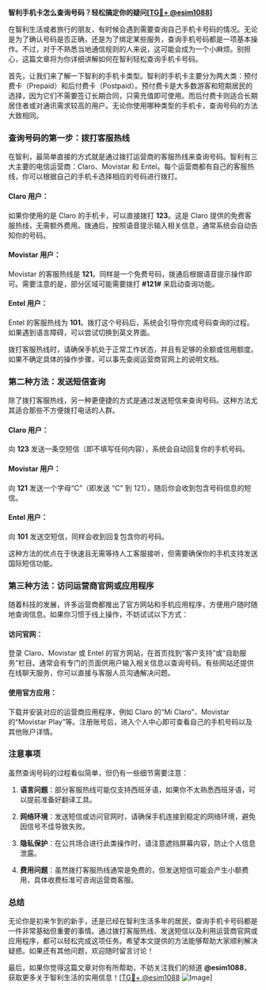 **智利手机卡怎么查询号码？轻松搞定你的疑问[[TG💪+ @esim1088](https://t.me/s/esim1088)]**

在智利生活或者旅行的朋友，有时候会遇到需要查询自己手机卡号码的情况。无论是为了确认号码是否正确，还是为了绑定某些服务，查询手机号码都是一项基本操作。不过，对于不熟悉当地通信规则的人来说，这可能会成为一个小麻烦。别担心，这篇文章将为你详细讲解如何在智利轻松查询手机卡号码。

首先，让我们来了解一下智利的手机卡类型。智利的手机卡主要分为两大类：预付费卡（Prepaid）和后付费卡（Postpaid）。预付费卡是大多数游客和短期居民的选择，因为它们不需要签订长期合同，只需充值即可使用。而后付费卡则适合长期居住者或对通讯需求较高的用户。无论你使用哪种类型的手机卡，查询号码的方法大致相同。

### 查询号码的第一步：拨打客服热线

在智利，最简单直接的方式就是通过拨打运营商的客服热线来查询号码。智利有三大主要的电信运营商：Claro、Movistar 和 Entel。每个运营商都有自己的客服热线，你可以根据自己的手机卡选择相应的号码进行拨打。

#### Claro 用户：
如果你使用的是 Claro 的手机卡，可以直接拨打 **123**。这是 Claro 提供的免费客服热线，无需额外费用。拨通后，按照语音提示输入相关信息，通常系统会自动告知你的号码。

#### Movistar 用户：
Movistar 的客服热线是 **121**。同样是一个免费号码，拨通后根据语音提示操作即可。需要注意的是，部分区域可能需要拨打 **#121#** 来启动查询功能。

#### Entel 用户：
Entel 的客服热线为 **101**。拨打这个号码后，系统会引导你完成号码查询的过程。如果遇到语言障碍，可以尝试切换到英文界面。

拨打客服热线时，请确保手机处于正常工作状态，并且有足够的余额或信用额度。如果不确定具体的操作步骤，可以事先查阅运营商官网上的说明文档。

### 第二种方法：发送短信查询

除了拨打客服热线，另一种更便捷的方式是通过发送短信来查询号码。这种方法尤其适合那些不方便拨打电话的人群。

#### Claro 用户：
向 **123** 发送一条空短信（即不填写任何内容），系统会自动回复你的手机号码。

#### Movistar 用户：
向 **121** 发送一个字母“C”（即发送 “C” 到 121），随后你会收到包含号码信息的短信。

#### Entel 用户：
向 **101** 发送空短信，同样会收到回复包含你的号码。

这种方法的优点在于快速且无需等待人工客服接听，但需要确保你的手机支持发送国际短信功能。

### 第三种方法：访问运营商官网或应用程序

随着科技的发展，许多运营商都推出了官方网站和手机应用程序，方便用户随时随地查询信息。如果你习惯于线上操作，不妨试试以下方式：

#### 访问官网：
登录 Claro、Movistar 或 Entel 的官方网站，在首页找到“客户支持”或“自助服务”栏目。通常会有专门的页面供用户输入相关信息以查询号码。有些网站还提供在线聊天服务，你可以直接与客服人员沟通解决问题。

#### 使用官方应用：
下载并安装对应的运营商应用程序，例如 Claro 的“Mi Claro”、Movistar 的“Movistar Play”等。注册账号后，进入个人中心即可查看自己的手机号码以及其他账户详情。

### 注意事项

虽然查询号码的过程看似简单，但仍有一些细节需要注意：

1. **语言问题**：部分客服热线可能仅支持西班牙语，如果你不太熟悉西班牙语，可以提前准备好翻译工具。
   
2. **网络环境**：发送短信或访问官网时，请确保手机连接到稳定的网络环境，避免因信号不佳导致失败。

3. **隐私保护**：在公共场合进行此类操作时，请注意遮挡屏幕内容，防止个人信息泄露。

4. **费用问题**：虽然拨打客服热线通常是免费的，但发送短信可能会产生小额费用，具体收费标准可咨询运营商客服。

### 总结

无论你是初来乍到的新手，还是已经在智利生活多年的居民，查询手机卡号码都是一件非常基础但重要的事情。通过拨打客服热线、发送短信以及利用运营商官网或应用程序，都可以轻松完成这项任务。希望本文提供的方法能够帮助大家顺利解决疑惑。如果还有其他问题，欢迎随时留言讨论！

最后，如果你觉得这篇文章对你有所帮助，不妨关注我们的频道 **@esim1088**，获取更多关于智利生活的实用信息！[[TG💪+ @esim1088](https://t.me/s/esim1088) ![Image](https://i.postimg.cc/4NQfJmqS/Snipaste-2025-05-13-00-14-12.png)]